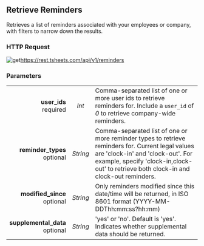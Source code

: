 ## Retrieve Reminders

Retrieves a list of reminders associated with your employees or company, with filters to narrow down the results.

### HTTP Request

<img src="../../images/get.png" alt="get"/><api>https://rest.tsheets.com/api/v1/reminders</api>

### Parameters

|                |             |             |
| -------------: | :---------: | ----------- |
| **user_ids**<br/>required | _Int_ | Comma-separated list of one or more user ids to retrieve reminders for. Include a `user_id` of _0_ to retrieve company-wide reminders. |
| **reminder_types**<br/>optional | _String_ | Comma-separated list of one or more reminder types to retrieve reminders for. Current legal values are 'clock-in' and 'clock-out'. For example, specify 'clock-in,clock-out' to retrieve both clock-in and clock-out reminders. |
| **modified_since**<br/>optional | _String_ | Only reminders modified since this date/time will be returned, in ISO 8601 format (YYYY-MM-DDThh:mm:ss?hh:mm) |
| **supplemental_data**<br/>optional | _String_ | 'yes' or 'no'. Default is 'yes'. Indicates whether supplemental data should be returned. |
